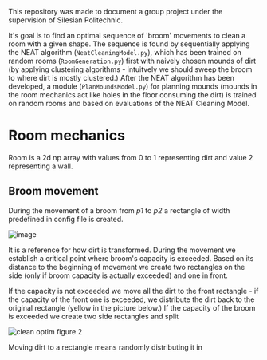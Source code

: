 This repository was made to document a group project under the supervision of Silesian Politechnic. 

It's goal is to find an optimal sequence of 'broom' movements to clean a room with a given shape. The sequence is found by sequentially applying the NEAT algorithm (```NeatCleaningModel.py```), which has been trained on random rooms (```RoomGeneration.py```) first with naively chosen mounds of dirt (by applying clustering algorithms - intuitvely we should sweep the broom to where dirt is mostly clustered.) After the NEAT algorithm has been developed, a module (```PlanMoundsModel.py```) for planning mounds (mounds in the room mechanics act like holes in the floor consuming the dirt) is trained on random rooms and based on evaluations of the NEAT Cleaning Model. 

# Room mechanics
Room is a 2d np array with values from 0 to 1 representing dirt and value 2 representing a wall. 

## Broom movement

During the movement of a broom from *p1* to *p2* a rectangle of width predefined in config file is created.

![image](https://github.com/gournge/optymalizacja-sprzatania/assets/81859727/6c2284b5-e8c3-4148-b244-aa1f772ef76a)

It is a reference for how dirt is transformed. During the movement we establish a critical point where broom's capacity is exceeded. Based on its distance to the beginning of movement we create two rectangles on the side (only if broom capacity is actually exceeded) and one in front. 

If the capacity is not exceeded we move all the dirt to the front rectangle - if the capacity of the front one is exceeded, we distribute the dirt back to the original rectangle (yellow in the picture below.) 
If the capacity of the broom is exceeded we create two side rectangles and split 

![clean optim figure 2](https://github.com/gournge/cleaning-optimization/assets/81859727/dc02cb13-4e7a-4e18-9ef2-92097dc7b6fc)

Moving dirt to a rectangle means randomly distributing it in 
